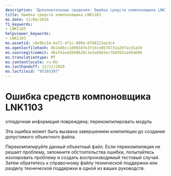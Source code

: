 ```yaml
---
description: 'Дополнительные сведения: Ошибка средств компоновщика LNK1103'
title: Ошибка средств компоновщика LNK1103
ms.date: 11/04/2016
f1_keywords:
- LNK1103
helpviewer_keywords:
- LNK1103
ms.assetid: c8e9bc54-6a71-471c-899e-6f98122ee3c4
ms.openlocfilehash: 8b14d8cc1d0834fe37cbce8578731a207acd1a50
ms.sourcegitcommit: d6af41e42699628c3e2e6063ec7b03931a49a098
ms.translationtype: MT
ms.contentlocale: ru-RU
ms.lasthandoff: 12/11/2020
ms.locfileid: "97203397"
---
```

# <a name="linker-tools-error-lnk1103"></a>Ошибка средств компоновщика LNK1103

отладочная информация повреждена; перекомпилировать модуль

Эта ошибка может быть вызвана завершением компиляции до создания допустимого объектного файла.

Перекомпилируйте данный объектный файл. Если перекомпиляция не решает проблему, запомните обстоятельства ошибки, попытайтесь изолировать проблему и создать воспроизводимый тестовый случай. Затем обратитесь к справочному файлу технической поддержки или разделу технической поддержки в одной из ваших руководств.
